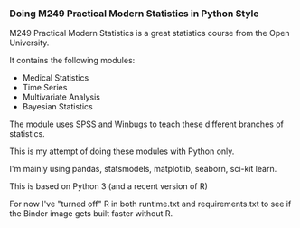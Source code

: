 ### Doing M249 Practical Modern Statistics in Python Style

M249 Practical Modern Statistics is a great statistics course from the Open University.

It contains the following modules:
- Medical Statistics
- Time Series
- Multivariate Analysis
- Bayesian Statistics

The module uses SPSS and Winbugs to teach these different branches of statistics.

This is my attempt of doing these modules  with Python only.

I'm mainly using pandas, statsmodels, matplotlib, seaborn, sci-kit learn.

This is based on Python 3 (and a recent version of R)

For now I've "turned off" R in both runtime.txt and requirements.txt to see if the Binder image gets built faster without R. 
